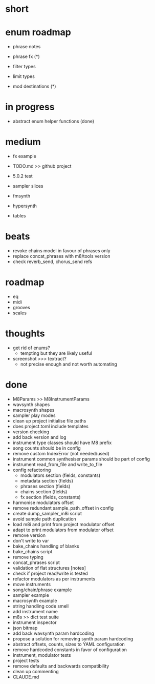 # short

# enum roadmap

- phrase notes
- phrase fx (*)

- filter types
- limit types

- mod destinations (*)

# in progress

- abstract enum helper functions (done)

# medium
- fx example
- TODO.md >> github project
- 5.0.2 test

- sampler slices
- fmsynth
- hypersynth
- tables

# beats

- revoke chains model in favour of phrases only
- replace concat_phrases with m8/tools version
- check reverb_send, chorus_send refs

# roadmap

- eq
- midi
- grooves
- scales

# thoughts

- get rid of enums?
  - tempting but they are likely useful
- screenshot >>> textract?
  - not precise enough and not worth automating

# done

- M8Params >> M8InstrumentParams
- wavsynth shapes
- macrosynth shapes
- sampler play modes
- clean up project initialise file paths
- does project.toml include templates
- version checking
- add back version and log
- instrument type classes should have M8 prefix 
- song counts should be in config 
- remove custom IndexError (not needed/used)
- instrument common synthesiser params should be part of config
- instrument read_from_file and write_to_file
- config refactoring
  - modulators section (fields, constants)
  - metadata section (fields)
  - phrases section (fields)
  - chains section (fields)
  - fx section (fields, constants)
- harmonise modulators offset
- remove redundant sample_path_offset in config
- create dump_sampler_m8i script
- avoid sample path duplication
- load m8i and print from project modulator offset
- adapt to print modulators from modulator offset
- remove version
- don't write to var
- bake_chains handling of blanks
- bake_chains script
- remove typing
- concat_phrases script
- validation of flat structures [notes]
- check if project read/write is tested
- refactor modulators as per instruments
- move instruments
- song/chain/phrase example
- sampler example
- macrosynth example
- string handling code smell
- add instrument name
- m8s >> dict test suite
- instrument inspector
- json bitmap
- add back wavsynth param hardcoding
- propose a solution for removing synth param hardcoding
- abstract offsets, counts, sizes to YAML configuration
- remove hardcoded constants in favor of configuration
- instrument, modulator tests
- project tests
- remove defaults and backwards compatibility
- clean up commenting
- CLAUDE.md


